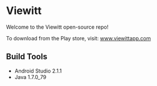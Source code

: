 # Viewitt

Welcome to the Viewitt open-source repo!

To download from the Play store, visit: www.viewittapp.com

## Build Tools

* Android Studio 2.1.1
* Java 1.7.0_79
